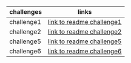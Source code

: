 | challenges | links                                     |
|------------|-------------------------------------------|
| challenge1 | [link to readme challenge1](READMEcc1.md) |
| challenge2 | [link to readme challenge2](READMEcc2.md) |
| challenge5 | [link to readme challenge5](readmecc5.md) |
| challenge6 | [link to readme challenge6](readmecc6.md) |
